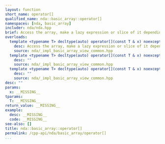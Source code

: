 ```yaml
---
layout: function
short_name: operator[]
qualified_name: nda::basic_array::operator[]
namespaces: [nda, basic_array]
includer: nda/nda.hpp
brief: Access the array, make a lazy expression or slice of it depending on the arguments
overloads:
  template <typename T> decltype(auto) operator[](const T & x) noexcept(has_no_boundcheck) const &:
    desc: Access the array, make a lazy expression or slice of it depending on the arguments
    source: nda/_impl_basic_array_view_common.hpp
  template <typename T> decltype(auto) operator[](const T & x) noexcept(has_no_boundcheck) &:
    desc: ""
    source: nda/_impl_basic_array_view_common.hpp
  template <typename T> decltype(auto) operator[](const T & x) noexcept(has_no_boundcheck) &&:
    desc: ""
    source: nda/_impl_basic_array_view_common.hpp
desc: ""
params:
  x: __MISSING__
tparams:
  T: __MISSING__
return_value: __MISSING__
example:
  desc: __MISSING__
  code: __MISSING__
see-also: []
title: nda::basic_array::operator[]
permalink: /cpp-api/nda/basic_array/operator[]
...
```


